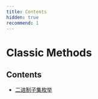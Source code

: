 ```yaml
---
title: Contents
hidden: true
recommend: 1
---
```


# Classic Methods

## Contents

- [二进制子集枚举](./binary-subset-enumeration)
